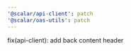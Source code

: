 ```yaml
---
'@scalar/api-client': patch
'@scalar/oas-utils': patch
---
```


fix(api-client): add back content header
